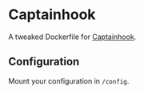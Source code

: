 # Captainhook

A tweaked Dockerfile for [Captainhook](https://github.com/bketelsen/captainhook).

## Configuration

Mount your configuration in `/config`.
